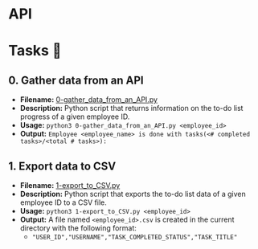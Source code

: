 # API

# Tasks 📃

## 0. Gather data from an API

- **Filename:** [0-gather_data_from_an_API.py](./0-gather_data_from_an_API.py)
- **Description:** Python script that returns information on the to-do list progress of a given employee ID.
- **Usage:** `python3 0-gather_data_from_an_API.py <employee_id>`
- **Output:** `Employee <employee_name> is done with tasks(<# completed tasks>/<total # tasks>):`


## 1. Export data to CSV

- **Filename:** [1-export_to_CSV.py](./1-export_to_CSV.py)
- **Description:** Python script that exports the to-do list data of a given employee ID to a CSV file.
- **Usage:** `python3 1-export_to_CSV.py <employee_id>`
- **Output:** A file named `<employee_id>.csv` is created in the current directory with the following format:
  - `"USER_ID","USERNAME","TASK_COMPLETED_STATUS","TASK_TITLE"`


